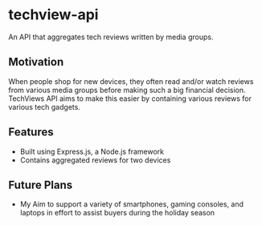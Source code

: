 # techview-api
An API that aggregates tech reviews written by media groups.

## Motivation

When people shop for new devices, they often read and/or watch reviews from various media groups before making such a big financial decision. TechViews API aims to make this easier by containing various reviews for various tech gadgets.

## Features 

- Built using Express.js, a Node.js framework
- Contains aggregated reviews for two devices

## Future Plans

- My Aim to support a variety of smartphones, gaming consoles, and laptops in effort to assist buyers during the holiday season
